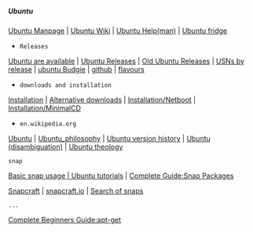 ##### Ubuntu

[Ubuntu Manpage](http://manpages.ubuntu.com/) | [Ubuntu Wiki](https://wiki.ubuntu.com/) | [Ubuntu Help(man)](https://help.ubuntu.com/community/man) | [Ubuntu fridge](http://fridge.ubuntu.com/)

* `Releases`

[Ubuntu are available](http://releases.ubuntu.com/) | [Ubuntu Releases](https://wiki.ubuntu.com/Releases) | [Old Ubuntu Releases](http://old-releases.ubuntu.com/releases/) | [USNs by release](https://usn.ubuntu.com/releases/) | [ubuntu Budgie](https://ubuntubudgie.org/) | [github](https://github.com/UbuntuBudgie) | [flavours](https://www.ubuntu.com/download/flavours)

* `downloads and installation`

[Installation](https://help.ubuntu.com/community/Installation) | [Alternative downloads](https://www.ubuntu.com/download/alternative-downloads) | 
[Installation/Netboot](https://help.ubuntu.com/community/Installation/Netboot) | [Installation/MinimalCD](https://help.ubuntu.com/community/Installation/MinimalCD)

* `en.wikipedia.org`

[Ubuntu](https://en.wikipedia.org/wiki/Ubuntu) | [Ubuntu_philosophy](https://en.wikipedia.org/wiki/Ubuntu_philosophy) | [Ubuntu version history](https://en.wikipedia.org/wiki/Ubuntu_version_history) | [Ubuntu (disambiguation)](https://en.wikipedia.org/wiki/Ubuntu_(disambiguation)) | [Ubuntu theology](https://en.wikipedia.org/wiki/Ubuntu_theology)

`snap`

[Basic snap usage | Ubuntu tutorials](https://tutorials.ubuntu.com/tutorial/basic-snap-usage#0 "In this tutorial, we are going to cover the very basic on how to use snaps on your distributions, and the main benefits from them.") | [Complete Guide:Snap Packages](https://itsfoss.com/use-snap-packages-ubuntu-16-04/ 'Complete Guide for Using Snap Packages In Ubuntu and Other Linux Distributions')

[Snapcraft](https://developer.ubuntu.com/snapcraft) | [snapcraft.io](https://snapcraft.io/ 'A universal app store for Linux') | [Search of snaps](https://snapcraft.io/store) 


`...`

[Complete Beginners Guide:apt-get](https://itsfoss.com/apt-get-linux-guide/)
